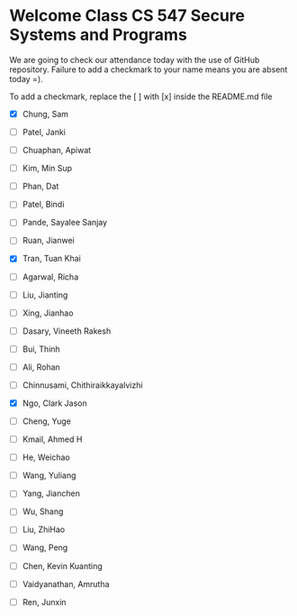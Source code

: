 # Welcome Class CS 547 Secure Systems and Programs

We are going to check our attendance today with the use of GitHub repository.
Failure to add a checkmark to your name means you are absent today =).

To add a checkmark, replace the [ ] with [x] inside the README.md file

- [x] Chung, Sam

- [ ] Patel, Janki
- [ ] Chuaphan, Apiwat
- [ ] Kim, Min Sup
- [ ] Phan, Dat
- [ ] Patel, Bindi
- [ ] Pande, Sayalee Sanjay
- [ ] Ruan, Jianwei
- [X] Tran, Tuan Khai
- [ ] Agarwal, Richa
- [ ] Liu, Jianting
- [ ] Xing, Jianhao
- [ ] Dasary, Vineeth Rakesh
- [ ] Bui, Thinh
- [ ] Ali, Rohan
- [ ] Chinnusami, Chithiraikkayalvizhi
- [x] Ngo, Clark Jason
- [ ] Cheng, Yuge
- [ ] Kmail, Ahmed H
- [ ] He, Weichao
- [ ] Wang, Yuliang
- [ ] Yang, Jianchen
- [ ] Wu, Shang
- [ ] Liu, ZhiHao
- [ ] Wang, Peng
- [ ] Chen, Kevin Kuanting
- [ ] Vaidyanathan, Amrutha
- [ ] Ren, Junxin
